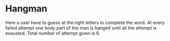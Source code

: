 # Hangman

Here a user have to guess at the right letters to complete the word.
At every failed attempt one body part of the man is hanged until all the attempt is exausted.
Total number of attempt given is 6.
